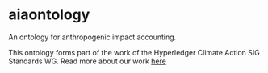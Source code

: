 # aiaontology
An ontology for anthropogenic impact accounting.

This ontology forms part of the work of the Hyperledger Climate Action SIG Standards WG. 
Read more about our work [here](https://wiki.hyperledger.org/display/CASIG/Standards+WG)
